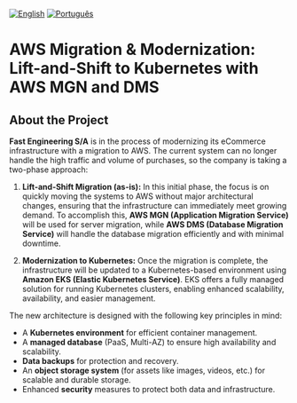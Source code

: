 [![English](https://img.shields.io/badge/English-blue.svg)](README.en.md)
[![Português](https://img.shields.io/badge/Português-green.svg)](README.md)

# **AWS Migration & Modernization: Lift-and-Shift to Kubernetes with AWS MGN and DMS**

## About the Project

**Fast Engineering S/A** is in the process of modernizing its eCommerce infrastructure with a migration to AWS. The current system can no longer handle the high traffic and volume of purchases, so the company is taking a two-phase approach:

1. **Lift-and-Shift Migration (as-is):** In this initial phase, the focus is on quickly moving the systems to AWS without major architectural changes, ensuring that the infrastructure can immediately meet growing demand. To accomplish this, **AWS MGN (Application Migration Service)** will be used for server migration, while **AWS DMS (Database Migration Service)** will handle the database migration efficiently and with minimal downtime.

2. **Modernization to Kubernetes:** Once the migration is complete, the infrastructure will be updated to a Kubernetes-based environment using **Amazon EKS (Elastic Kubernetes Service)**. EKS offers a fully managed solution for running Kubernetes clusters, enabling enhanced scalability, availability, and easier management.

The new architecture is designed with the following key principles in mind:

- A **Kubernetes environment** for efficient container management.
- A **managed database** (PaaS, Multi-AZ) to ensure high availability and scalability.
- **Data backups** for protection and recovery.
- An **object storage system** (for assets like images, videos, etc.) for scalable and durable storage.
- Enhanced **security** measures to protect both data and infrastructure.